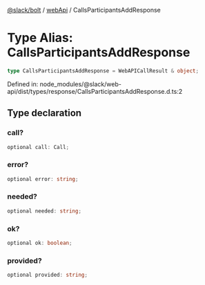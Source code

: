 [@slack/bolt](../../../../index.md) / [webApi](../index.md) / CallsParticipantsAddResponse

# Type Alias: CallsParticipantsAddResponse

```ts
type CallsParticipantsAddResponse = WebAPICallResult & object;
```

Defined in: node\_modules/@slack/web-api/dist/types/response/CallsParticipantsAddResponse.d.ts:2

## Type declaration

### call?

```ts
optional call: Call;
```

### error?

```ts
optional error: string;
```

### needed?

```ts
optional needed: string;
```

### ok?

```ts
optional ok: boolean;
```

### provided?

```ts
optional provided: string;
```
